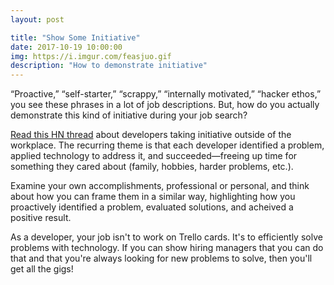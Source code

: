 ```yaml
---
layout: post

title: "Show Some Initiative"
date: 2017-10-19 10:00:00
img: https://i.imgur.com/feasjuo.gif
description: "How to demonstrate initiative"
---
```


“Proactive,” “self-starter,” “scrappy,” “internally motivated,” “hacker ethos,” you see these phrases in a lot of job descriptions. But, how do you actually demonstrate this kind of initiative during your job search?

[Read this HN thread](https://news.ycombinator.com/item?id=15451442) about developers taking initiative outside of the workplace. The recurring theme is that each developer identified a problem, applied technology to address it, and succeeded&mdash;freeing up time for something they cared about (family, hobbies, harder problems, etc.).

Examine your own accomplishments, professional or personal, and think about how you can frame them in a similar way, highlighting how you proactively identified a problem, evaluated solutions, and acheived a positive result.

As a developer, your job isn't to work on Trello cards. It's to efficiently solve problems with technology. If you can show hiring managers that you can do that and that you're always looking for new problems to solve, then you'll get all the gigs!
